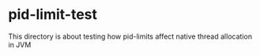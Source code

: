 # pid-limit-test
This directory is about testing how pid-limits affect native thread allocation in JVM 
